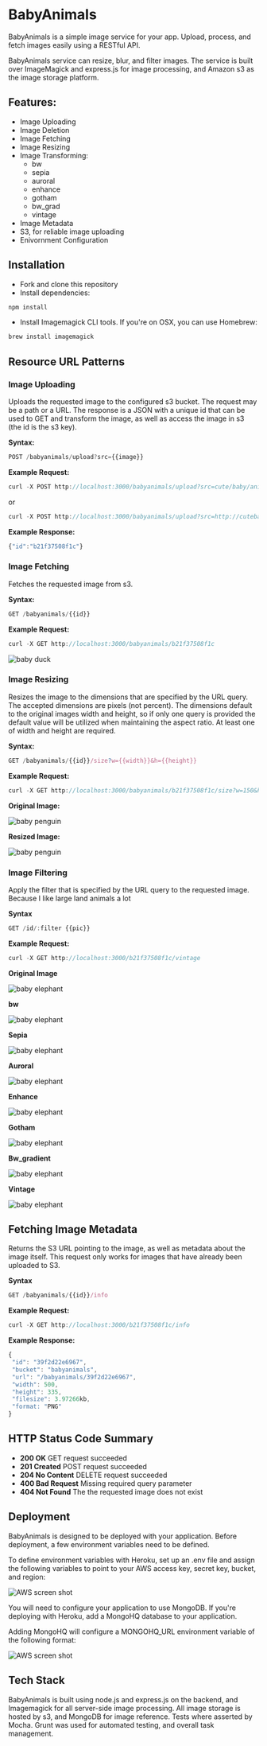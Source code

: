 # BabyAnimals

BabyAnimals is a simple image service for your app. Upload, process, and fetch images easily using a RESTful API. 

BabyAnimals service can resize, blur, and filter images. The service is built over ImageMagick and express.js for image processing, and Amazon s3 as the image storage platform.

## Features:

* Image Uploading
* Image Deletion
* Image Fetching
* Image Resizing
* Image Transforming:
  * bw
  * sepia
  * auroral 
  * enhance
  * gotham
  * bw_grad
  * vintage
* Image Metadata
* S3, for reliable image uploading
* Enivornment Configuration

## Installation

* Fork and clone this repository
* Install dependencies:

```js
npm install
```

* Install Imagemagick CLI tools. If you're on OSX, you can use Homebrew:

```js
brew install imagemagick
```
## Resource URL Patterns


### Image Uploading

Uploads the requested image to the configured s3 bucket. The request may be a path or a URL. The response is a JSON with a unique id that can be used to GET and transform the image, as well as access the image in s3 (the id is the s3 key).

**Syntax:**

```js
POST /babyanimals/upload?src={{image}}
```

**Example Request:**
```js
curl -X POST http://localhost:3000/babyanimals/upload?src=cute/baby/animal.png
```
or 
```js
curl -X POST http://localhost:3000/babyanimals/upload?src=http://cutebabyanimal.png
```

**Example Response:** 
````js
{"id":"b21f37508f1c"}
````

### Image Fetching

Fetches the requested image from s3.

**Syntax:**

```js
GET /babyanimals/{{id}}
```

**Example Request:**

```js
curl -X GET http://localhost:3000/babyanimals/b21f37508f1c
```

![baby duck](https://raw.github.com/kbrainwave/BabyAnimals/master/assets/readme/babyduckoriginal.jpg)

### Image Resizing

Resizes the image to the dimensions that are specified by the URL query. The accepted dimensions are pixels (not percent). The dimensions default to the original images width and height, so if only one query is provided the default value will be utilized when maintaining the aspect ratio. At least one of width and height are required.

**Syntax:**
```js
GET /babyanimals/{{id}}/size?w={{width}}&h={{height}}
```
**Example Request:**

```js
curl -X GET http://localhost:3000/babyanimals/b21f37508f1c/size?w=150&h=200
```

**Original Image:**

![baby penguin](https://raw.github.com/kbrainwave/BabyAnimals/master/assets/readme/babypenguinoriginal.jpg)

**Resized Image:**

![baby penguin](https://raw.github.com/kbrainwave/BabyAnimals/master/assets/readme/babypenguinresize.jpg)


### Image Filtering

Apply the filter that is specified by the URL query to the requested image. Because I like large land animals a lot

**Syntax**
```js
GET /id/:filter {{pic}}
```
**Example Request:**
```js
curl -X GET http://localhost:3000/b21f37508f1c/vintage
```

**Original Image**

![baby elephant](https://raw.github.com/kbrainwave/BabyAnimals/master/assets/readme/babyelephantoriginal.jpg)

**bw**

![baby elephant](https://raw.github.com/kbrainwave/BabyAnimals/master/assets/readme/babyelephantbw.jpg)

**Sepia**

![baby elephant](https://raw.github.com/kbrainwave/BabyAnimals/master/assets/readme/babyelephantsepia.jpg)

**Auroral**

![baby elephant](https://raw.github.com/kbrainwave/BabyAnimals/master/assets/readme/babyelephantauroral.jpg)

**Enhance**

![baby elephant](https://raw.github.com/kbrainwave/BabyAnimals/master/assets/readme/babyelephantenhance.jpg)

**Gotham**

![baby elephant](https://raw.github.com/kbrainwave/BabyAnimals/master/assets/readme/babyelephantgotham.jpg)

**Bw_gradient**

![baby elephant](https://raw.github.com/kbrainwave/BabyAnimals/master/assets/readme/babyelephantbw_grad.jpg)

**Vintage**

![baby elephant](https://raw.github.com/kbrainwave/BabyAnimals/master/assets/readme/babyelephantvintage.jpg)


## Fetching Image Metadata

 Returns the S3 URL pointing to the image, as well as metadata about the image itself. This request only works for images that have already been uploaded to S3.

 **Syntax**
 ```js
 GET /babyanimals/{{id}}/info
 ```

 **Example Request:**
 ```js
 curl -X GET http://localhost:3000/b21f37508f1c/info
 ```

 **Example Response:**
 ```js
 {
  "id": "39f2d22e6967",
  "bucket": "babyanimals",
  "url": "/babyanimals/39f2d22e6967",
  "width": 500,
  "height": 335,
  "filesize": 3.97266kb,
  "format: "PNG" 
 }
 ```

## HTTP Status Code Summary

* **200 OK** GET request succeeded
* **201 Created** POST request succeeded 
* **204 No Content** DELETE request succeeded
* **400 Bad Request** Missing required query parameter
* **404 Not Found** The the requested image does not exist 

## Deployment

BabyAnimals is designed to be deployed with your application. Before deployment, a few environment variables need to be defined.

To define environment variables with Heroku, set up an .env file and assign the following variables to point to your AWS access key, secret key, bucket, and region:

![AWS screen shot](https://raw.github.com/kbrainwave/BabyAnimals/master/assets/readme/s3config.png)


You will need to configure your application to use MongoDB. If you're deploying with Heroku, add a MongoHQ database to your application.

Adding MongoHQ will configure a MONGOHQ_URL environment variable of the following format:

![AWS screen shot](https://raw.github.com/kbrainwave/BabyAnimals/master/assets/readme/mongoconfig.png)

## Tech Stack

BabyAnimals is built using node.js and express.js on the backend, and Imagemagick for all server-side image processing. All image storage is hosted by s3, and MongoDB for image reference. Tests where asserted by Mocha. Grunt was used for automated testing, and overall task management. 
